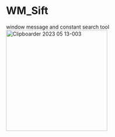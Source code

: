# WM_Sift
window message and constant search tool
<br>
<img width="277" alt="Clipboarder 2023 05 13-003" src="https://github.com/wolfman616/WM_Sift/assets/62726599/aa69aacd-1a52-49d2-a96a-9b028e112be8">
